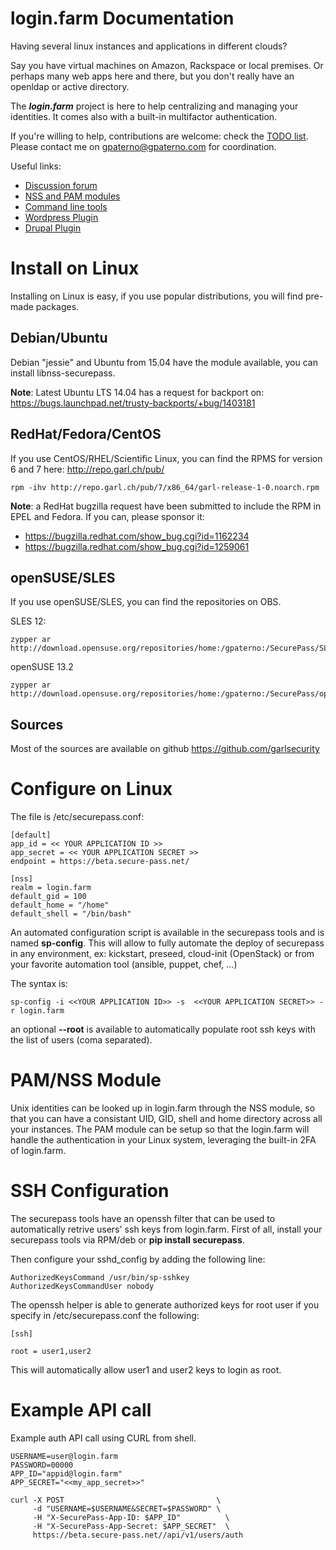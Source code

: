 # login.farm Documentation

Having several linux instances and applications in different clouds?

Say you have virtual machines on Amazon, Rackspace or local premises. 
Or perhaps many web apps here and there, but you don't really have an openldap or active directory.

The ***login.farm*** project is here to help centralizing and managing your identities.
It comes also with a built-in multifactor authentication.

If you're willing to help, contributions are welcome: check the [TODO list](TODO.md).
Please contact me on gpaterno@gpaterno.com for coordination.


Useful links:

* [Discussion forum](https://groups.google.com/d/forum/loginfarm)
* [NSS and PAM modules](https://github.com/garlsecurity/nss_securepass)
* [Command line tools](https://github.com/garlsecurity/securepass-tools)
* [Wordpress Plugin](https://github.com/garlsecurity/wp-securepass)
* [Drupal Plugin](https://github.com/garlsecurity/securepass-drupal)

# Install on Linux

Installing on Linux is easy, if you use popular distributions, you will find pre-made packages.

## Debian/Ubuntu
Debian "jessie" and Ubuntu from 15.04 have the module available, you can install libnss-securepass.

**Note**: Latest Ubuntu LTS 14.04 has a request for backport on:
https://bugs.launchpad.net/trusty-backports/+bug/1403181

## RedHat/Fedora/CentOS
If you use CentOS/RHEL/Scientific Linux, you can find the RPMS for version 6 and 7 here:
http://repo.garl.ch/pub/

```
rpm -ihv http://repo.garl.ch/pub/7/x86_64/garl-release-1-0.noarch.rpm
```

**Note**: a RedHat bugzilla request have been submitted to include the RPM in EPEL and Fedora. 
If you can, please sponsor it: 

* https://bugzilla.redhat.com/show_bug.cgi?id=1162234
* https://bugzilla.redhat.com/show_bug.cgi?id=1259061

## openSUSE/SLES
If you use openSUSE/SLES, you can find the repositories on OBS.

SLES 12: 
```
zypper ar http://download.opensuse.org/repositories/home:/gpaterno:/SecurePass/SLE_12/home:gpaterno:SecurePass.repo
```
openSUSE 13.2
```
zypper ar http://download.opensuse.org/repositories/home:/gpaterno:/SecurePass/openSUSE_13.2/home:gpaterno:SecurePass.repo
```

## Sources

Most of the sources are available on github https://github.com/garlsecurity


# Configure on Linux

The file is /etc/securepass.conf:

```
[default]
app_id = << YOUR APPLICATION ID >>
app_secret = << YOUR APPLICATION SECRET >>
endpoint = https://beta.secure-pass.net/

[nss]
realm = login.farm
default_gid = 100
default_home = "/home"
default_shell = "/bin/bash"
```

An automated configuration script is available in the securepass tools and is named **sp-config**.
This will allow to fully automate the deploy of securepass in any environment, ex: kickstart, preseed, 
cloud-init (OpenStack) or from your favorite automation tool (ansible, puppet, chef, ...)

The syntax is:

```
sp-config -i <<YOUR APPLICATION ID>> -s  <<YOUR APPLICATION SECRET>> -r login.farm 
```

an optional **--root** is available to automatically populate root ssh keys with the
list of users (coma separated).


# PAM/NSS Module

Unix identities can be looked up in login.farm through the NSS module, so that you can have a 
consistant UID, GID, shell and home directory across all your instances. The PAM module can be 
setup so that the login.farm will handle the authentication in your Linux system, leveraging the 
built-in 2FA of login.farm.


# SSH Configuration

The securepass tools have an openssh filter that can be used to automatically retrive
users' ssh keys from login.farm. First of all, install your securepass tools via RPM/deb
or **pip install securepass**.

Then configure your sshd_config by adding the following line:

```
AuthorizedKeysCommand /usr/bin/sp-sshkey
AuthorizedKeysCommandUser nobody
```

The openssh helper is able to generate authorized keys for root user if you specify in
/etc/securepass.conf the following:

```
[ssh]

root = user1,user2
```

This will automatically allow user1 and user2 keys to login as root.

# Example API call

Example auth API call using CURL from shell.

```
USERNAME=user@login.farm
PASSWORD=00000
APP_ID="appid@login.farm"
APP_SECRET="<<my_app_secret>>"

curl -X POST                                  \
     -d "USERNAME=$USERNAME&SECRET=$PASSWORD" \
     -H "X-SecurePass-App-ID: $APP_ID"          \
     -H "X-SecurePass-App-Secret: $APP_SECRET"  \
     https://beta.secure-pass.net//api/v1/users/auth
```
